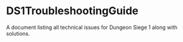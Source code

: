 # DS1TroubleshootingGuide
A document listing all technical issues for Dungeon Siege 1 along with solutions.
